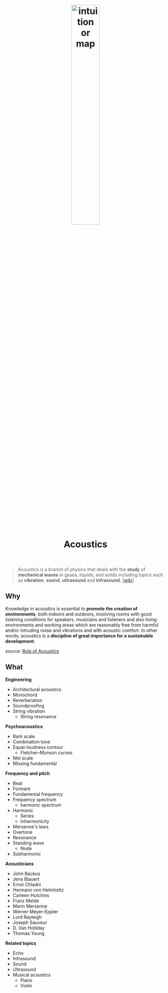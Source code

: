 <h1 align="center">
<br>
	<a href="https://www.wikiwand.com/en/Acoustics#/Academic_journals">
  <img src="https://i.imgur.com/cyjCGs8.png" alt="intuition or map" width=42%">
  </a>
  <br><br>
Acoustics
  <br><br>
</h1>

> Acoustics is a branch of physics that deals with the **study** of **mechanical waves** in gases, liquids, and solids including topics such as **vibration**, **sound**, **ultrasound** and **infrasound**. [[wiki](https://www.wikiwand.com/en/Acoustics)]

## Why 

Knowledge in acoustics is essential to **promote the creation of environments**, both indoors and outdoors, involving rooms with good listening conditions for speakers, musicians and listeners and also living environments and working areas which are reasonably free from harmful and/or intruding noise and vibrations and with acoustic comfort. In other words; acoustics is a **discipline of great importance for a sustainable development**.

source: [Role of Acoustics](http://www.ta.chalmers.se/education/master-sound-vibration/role-of-acoustics/)

## What 


**Engineering**
	
* Architectural acoustics
* Monochord
* Reverberation
* Soundproofing
* String vibration 
	* String resonance

**Psychoacoustics**	

* Bark scale
* Combination tone
* Equal-loudness contour 
	* Fletcher–Munson curves
* Mel scale
* Missing fundamental

**Frequency and pitch**	

* Beat
* Formant
* Fundamental frequency
* Frequency spectrum 
	* harmonic spectrum
* Harmonic 
	* Series
	* Inharmonicity
* Mersenne's laws
* Overtone
* Resonance
* Standing wave 
	* Node
* Subharmonic

**Acousticians**	

* John Backus
* Jens Blauert
* Ernst Chladni
* Hermann von Helmholtz
* Carleen Hutchins
* Franz Melde
* Marin Mersenne
* Werner Meyer-Eppler
* Lord Rayleigh
* Joseph Sauveur
* D. Van Holliday
* Thomas Young

**Related topics**	

* Echo
* Infrasound
* Sound
* Ultrasound
* Musical acoustics 
	* Piano
	* Violin

